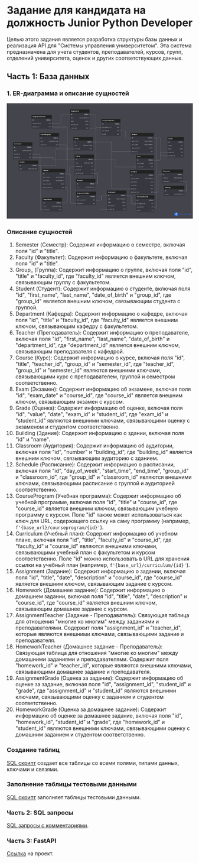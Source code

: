 # Задание для кандидата на должность Junior Python Developer

Целью этого задания является разработка структуры базы данных и реализация API для "Системы управления университетом". Эта система предназначена для учета студентов, преподавателей, курсов, групп, отделений университета, оценок и других соответствующих данных.

## Часть 1: База данных

### 1. ER-диаграмма и описание сущностей

![ER-диаграмма](/New_University.png)

### Описание сущностей

1. Semester (Семестр): Содержит информацию о семестре, включая поля "id" и "title".
2. Faculty (Факультет): Содержит информацию о факультете, включая поля "id" и "title".
3. Group_ (Группа): Содержит информацию о группе, включая поля "id", "title" и "faculty_id", где "faculty_id" является внешним ключом, связывающим группу с факультетом.
4. Student (Студент): Содержит информацию о студенте, включая поля "id", "first_name", "last_name", "date_of_birth" и "group_id", где "group_id" является внешним ключом, связывающим студента с группой.
5. Department (Кафедра): Содержит информацию о кафедре, включая поля "id", "title" и "faculty_id", где "faculty_id" является внешним ключом, связывающим кафедру с факультетом.
6. Teacher (Преподаватель): Содержит информацию о преподавателе, включая поля "id", "first_name", "last_name", "date_of_birth" и "department_id", где "department_id" является внешним ключом, связывающим преподавателя с кафедрой.
7. Course (Курс): Содержит информацию о курсе, включая поля "id", "title", "teacher_id", "group_id" и "semester_id", где "teacher_id", "group_id" и "semester_id" являются внешними ключами, связывающими курс с преподавателем, группой и семестром соответственно.
8. Exam (Экзамен): Содержит информацию об экзамене, включая поля "id", "exam_date" и "course_id", где "course_id" является внешним ключом, связывающим экзамен с курсом.
9. Grade (Оценка): Содержит информацию об оценке, включая поля "id", "value", "date", "exam_id" и "student_id", где "exam_id" и "student_id" являются внешними ключами, связывающими оценку с экзаменом и студентом соответственно.
10. Building (Здание): Содержит информацию о здании, включая поля "id" и "name".
11. Classroom (Аудитория): Содержит информацию об аудитории, включая поля "id", "number" и "building_id", где "building_id" является внешним ключом, связывающим аудиторию с зданием.
12. Schedule (Расписание): Содержит информацию о расписании, включая поля "id", "day_of_week", "start_time", "end_time", "group_id" и "classroom_id", где "group_id" и "classroom_id" являются внешними ключами, связывающими расписание с группой и аудиторией соответственно.
13. CourseProgram (Учебная программа): Содержит информацию об учебной программе, включая поля "id", "title" и "course_id", где "course_id" является внешним ключом, связывающим учебную программу с курсом. Поле "id" также может использоваться как ключ для URL, содержащего ссылку на саму программу (например, `f'{base_url}/courseprogram/{id}'`).
14. Curriculum (Учебный план): Содержит информацию об учебном плане, включая поля "id", "title", "faculty_id" и "course_id", где "faculty_id" и "course_id" являются внешними ключами, связывающими учебный план с факультетом и курсом соответственно. Поле "id" можно использовать в URL для хранения ссылки на учебный план (например, `f'{base_url}/curriculum/{id}'`).
15. Assignment (Задание): Содержит информацию о задании, включая поля "id", "title", "date", "description" и "course_id", где "course_id" является внешним ключом, связывающим задание с курсом.
16. Homework (Домашнее задание): Содержит информацию о домашнем задании, включая поля "id", "title", "date", "description" и "course_id", где "course_id" является внешним ключом, связывающим домашнее задание с курсом.
17. AssignmentTeacher (Задание - Преподаватель): Связующая таблица для отношения "многие ко многим" между заданиями и преподавателями. Содержит поля "assignment_id" и "teacher_id", которые являются внешними ключами, связывающими задание и преподавателя.
18. HomeworkTeacher (Домашнее задание - Преподаватель): Связующая таблица для отношения "многие ко многим" между домашними заданиями и преподавателями. Содержит поля "homework_id" и "teacher_id", которые являются внешними ключами, связывающими домашнее задание и преподавателя.
19. AssignmentGrade (Оценка за задание): Содержит информацию об оценке за задание, включая поля "id", "assignment_id", "student_id" и "grade", где "assignment_id" и "student_id" являются внешними ключами, связывающими оценку с заданием и студентом соответственно.
20. HomeworkGrade (Оценка за домашнее задание): Содержит информацию об оценке за домашнее задание, включая поля "id", "homework_id", "student_id" и "grade", где "homework_id" и "student_id" являются внешними ключами, связывающими оценку с домашним заданием и студентом соответственно.

### Создание таблиц
[SQL скрипт](/craeate_table.sql) создает все таблицы со всеми полями, типами данных, ключами и связями.

### Заполнение таблицы тестовыми данными
[SQL скрипт](/insert_test_data.sql) заполняет таблицы тестовыми данными.

### Часть 2: SQL запросы
[SQL запросы с комментариями](/script.sql).

### Часть 3: FastAPI
[Ссылка](/university_app/) на проект.